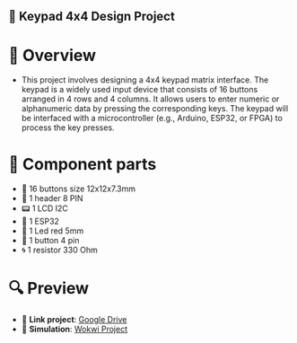 ## 🔢 Keypad 4x4 Design Project

# 📌 Overview
- This project involves designing a 4x4 keypad matrix interface. The keypad is a widely used input device that consists of 16 buttons arranged in 4 rows and 4 columns. It allows users to enter numeric or alphanumeric data by pressing the corresponding keys. The keypad will be interfaced with a microcontroller (e.g., Arduino, ESP32, or FPGA) to process the key presses.

# 🧰 Component parts
- 🔘 16 buttons size 12x12x7.3mm  
- 📌 1 header 8 PIN  
- 📟 1 LCD I2C  
- 📡 1 ESP32  
- 🔴 1 Led red 5mm  
- 🔲 1 button 4 pin  
- 🌀 1 resistor 330 Ohm

# 🔍 Preview
- 📁 **Link project**: [Google Drive](https://drive.google.com/drive/folders/1XxRhQfSrE80DGqIFMD9mAKKWvMa_N5C8?usp=sharing)  
- 🧪 **Simulation**: [Wokwi Project](https://wokwi.com/projects/430014335081459713)
